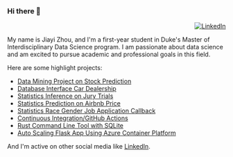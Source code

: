 ### Hi there 👋
<div align="right"> 

  [![LinkedIn](https://img.shields.io/badge/linkedin-%230077B5.svg?style=for-the-badge&logo=linkedin&logoColor=white)](https://www.linkedin.com/in/jiayi-zhou-0b6805197/)

</div>
My name is Jiayi Zhou, and I'm a first-year student in Duke's Master of Interdisciplinary Data Science program. I am passionate about data science and am excited to pursue academic and professional goals in this field.

Here are some highlight projects:
* [Data Mining Project on Stock Prediction](https://github.com/JiayiZhou36/DataMiningProject)
* [Database Interface Car Dealership](https://github.com/JiayiZhou36/DatabaseManagementProject)
* [Statistics Inference on Jury Trials](https://github.com/JiayiZhou36/StatisticsCapstone)
* [Statistics Prediction on Airbnb Price](https://github.com/JiayiZhou36/Fall2023_IDS702_IndividualAnalysis_1)
* [Statistics Race Gender Job Application Callback](https://github.com/JiayiZhou36/Fall2023_IDS702_IndividualAnalysis_2)
* [Continuous Integration/GitHub Actions](https://github.com/JiayiZhou36/Fall2023_IDS706_IndividualProject1_JiayiZhou)
* [Rust Command Line Tool with SQLite](https://github.com/JiayiZhou36/Fall2023_IDS706_IndividualProject2_JiayiZhou)
* [Auto Scaling Flask App Using Azure Container Platform](https://github.com/JiayiZhou36/DE_team_project)

And I'm active on other social media like [LinkedIn](https://www.linkedin.com/in/jiayi-zhou-0b6805197/).

<!--
**JiayiZhou36/JiayiZhou36** is a ✨ _special_ ✨ repository because its `README.md` (this file) appears on your GitHub profile.

Here are some ideas to get you started:

- 🔭 I’m currently working on ...
- 🌱 I’m currently learning ...
- 👯 I’m looking to collaborate on ...
- 🤔 I’m looking for help with ...
- 💬 Ask me about ...
- 📫 How to reach me: ...
- 😄 Pronouns: ...
- ⚡ Fun fact: ...
-->

